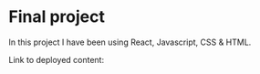 # Final project

In this project I have been using React, Javascript, CSS & HTML.

Link to deployed content:  